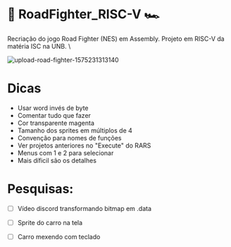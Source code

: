 # 🚗 RoadFighter_RISC-V 🏎
Recriação do jogo Road Fighter (NES) em Assembly. Projeto em RISC-V da matéria ISC na UNB. \

![upload-road-fighter-1575231313140](https://user-images.githubusercontent.com/64702639/160934977-a04cc4e6-6c98-43d6-b299-9f5ba6c1797d.jpeg)

# Dicas
- Usar word invés de byte
- Comentar tudo que fazer
- Cor transparente magenta
- Tamanho dos sprites em múltiplos de 4
- Convenção para nomes de funções
- Ver projetos anteriores no "Execute" do RARS
- Menus com 1 e 2 para selecionar
- Mais díficil são os detalhes

# Pesquisas:
- [ ] Vídeo discord transformando bitmap em .data
- [ ] Sprite do carro na tela
- [ ] Carro mexendo com teclado

